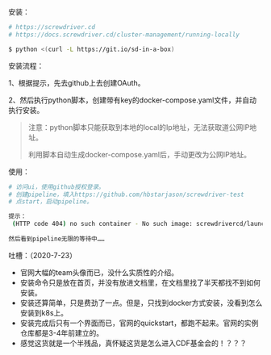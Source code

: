 安装：

```bash
# https://screwdriver.cd
# https://docs.screwdriver.cd/cluster-management/running-locally

$ python <(curl -L https://git.io/sd-in-a-box)
```

安装流程：

1、根据提示，先去github上去创建OAuth。

2、然后执行python脚本，创建带有key的docker-compose.yaml文件，并自动执行安装。



>注意：python脚本只能获取到本地的local的Ip地址，无法获取道公网IP地址。
>
>利用脚本自动生成docker-compose.yaml后，手动更改为公网IP地址。



使用：

```bash
# 访问ui，使用github授权登录。
# 创建pipeline，填入https://github.com/hbstarjason/screwdriver-test
# 点start，启动pipeline。

提示：
 (HTTP code 404) no such container - No such image: screwdrivercd/launcher:stable
 
然后看到pipeline无限的等待中…… 
```



吐槽：（2020-7-23）

- 官网大幅的team头像而已，没什么实质性的介绍。
- 安装命令只是放在首页，并没有放进文档里，在文档里找了半天都找不到如何安装。
- 安装还算简单，只是费劲了一点。但是，只找到docker方式安装，没看到怎么安装到k8s上。
- 安装完成后只有一个界面而已，官网的quickstart，都跑不起来。官网的实例仓库都是3-4年前建立的。
- 感觉这货就是一个半残品，真怀疑这货是怎么进入CDF基金会的！？？？